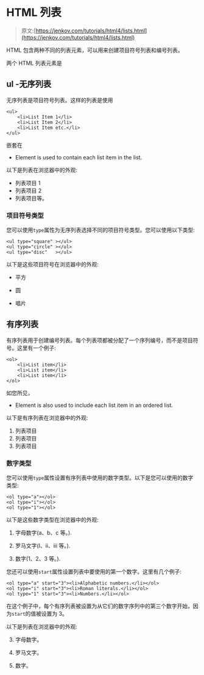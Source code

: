 # HTML 列表

> 原文:[https://jenkov.com/tutorials/html4/lists.html](https://jenkov.com/tutorials/html4/lists.html)

HTML 包含两种不同的列表元素，可以用来创建项目符号列表和编号列表。

两个 HTML 列表元素是

## ul -无序列表

无序列表是项目符号列表。这样的列表是使用

```
<ul>
    <li>List Item 1</li>
    <li>List Item 2</li>
    <li>List Item etc.</li>
</ul>    

```

嵌套在

*   Element is used to contain each list item in the list.

以下是列表在浏览器中的外观:

*   列表项目 1
*   列表项目 2
*   列表项目等。

### 项目符号类型

您可以使用`type`属性为无序列表选择不同的项目符号类型。您可以使用以下类型:

```
<ul type="square" ></ul>
<ul type="circle" ></ul>
<ul type="disc"   ></ul>

```

以下是这些项目符号在浏览器中的外观:

*   平方

*   圆

*   唱片

## 有序列表

有序列表用于创建编号列表。每个列表项都被分配了一个序列编号，而不是项目符号。这里有一个例子:

```
<ol>
    <li>List item</li>
    <li>List item</li>
    <li>List item</li>
</ol>    

```

如您所见，

*   Element is also used to include each list item in an ordered list.

以下是有序列表在浏览器中的外观:

1.  列表项目
2.  列表项目
3.  列表项目

### 数字类型

您可以使用`type`属性设置有序列表中使用的数字类型。以下是您可以使用的数字类型:

```
<ol type="a"></ol>
<ol type="i"></ol>                      
<ol type="1"></ol>

```

以下是这些数字类型在浏览器中的外观:

1.  字母数字(a、b、c 等。).

1.  罗马文字(I、ii、iii 等。).

1.  数字(1、2、3 等。).

您还可以使用`start`属性设置列表中要使用的第一个数字。这里有几个例子:

```
<ol type="a" start="3"><li>Alphabetic numbers.</li></ol>
<ol type="i" start="3"><li>Roman literals.</li></ol>
<ol type="1" start="3"><li>Numbers.</li></ol>

```

在这个例子中，每个有序列表被设置为从它们的数字序列中的第三个数字开始，因为`start`的值被设置为 3。

以下是列表在浏览器中的外观:

3.  字母数字。

3.  罗马文字。

3.  数字。